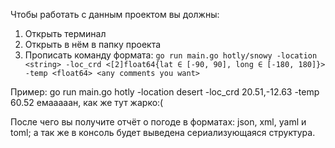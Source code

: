 Чтобы работать с данным проектом вы должны:

1) Открыть терминал
2) Открыть в нём в папку проекта
3) Прописать команду формата: `go run main.go hotly/snowy -location <string> -loc_crd <[2]float64{lat ∈ [-90, 90], long ∈ [-180, 180]}> -temp <float64> <any comments you want>`

Пример: go run main.go hotly -location desert -loc_crd 20.51,-12.63 -temp 60.52 емааааан, как же тут жарко:(

После чего вы получите отчёт о погоде в форматах: json, xml, yaml и toml; а так же в консоль будет выведена сериализующаяся структура.
